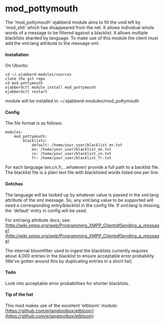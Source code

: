 # mod_pottymouth

The 'mod_pottymouth' ejabberd module aims to fill the void left by 'mod_shit'
which has disappeared from the net. It allows individual whole words of a
message to be filtered against a blacklist. It allows multiple blacklists
sharded by language. To make use of this module the client must add the xml:lang
attribute to the message xml.

#### Installation

On Ubuntu:
````
cd ~/.ejabberd-modules/sources
clone the git repo
cd mod_pottymouth
ejabberdctl module_install mod_pottymouth
ejabberdctl restart
````

module will be installed in: ~/.ejabberd-modules/mod_pottymouth

#### Config

The file format is as follows:

````
modules:
    mod_pottymouth:
        blacklists:
            default: /home/your_user/blacklist_en.txt
            en: /home/your_user/blacklist_en.txt
            cn: /home/your_user/blacklist_cn.txt
            fr: /home/your_user/blacklist_fr.txt
````

For each language (en,cn,fr,...whatever) provide a full path to a backlist file.
The blacklist file is a plain text file with blacklisted words listed one per
line.

#### Gotchas

The language will be looked up by whatever value is passed in the xml:lang
attribute of the xml message. So, any xml:lang value to be supported will need
a corresponding entry/blacklist in the config file. If xml:lang is missing,
the 'default' entry in config will be used.

For xml:lang attribute docs, see:
    [http://wiki.xmpp.org/web/Programming_XMPP_Clients#Sending_a_message](http://wiki.xmpp.org/web/Programming_XMPP_Clients#Sending_a_message)

The internal bloomfilter used to ingest the blacklists currently requires about
4,000 entries in the blacklist to ensure acceptable error probability. (We've
gotten around this by duplicating entries in a short list)

#### Todo

Look into acceptable error probabilities for shorter blacklists.

#### Tip of the hat

This mod makes use of the excellent 'etbloom' module:
    [https://github.com/erlangtoolbox/etbloom](https://github.com/erlangtoolbox/etbloom)
